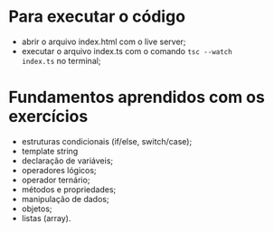 # Para executar o código
- abrir o arquivo index.html com o live server;
- executar o arquivo index.ts com o comando <code>tsc --watch index.ts</code> no terminal;

# Fundamentos aprendidos com os exercícios
- estruturas condicionais (if/else, switch/case);
- template string
- declaração de variáveis;
- operadores lógicos;
- operador ternário;
- métodos e propriedades;
- manipulação de dados;
- objetos;
- listas (array).

